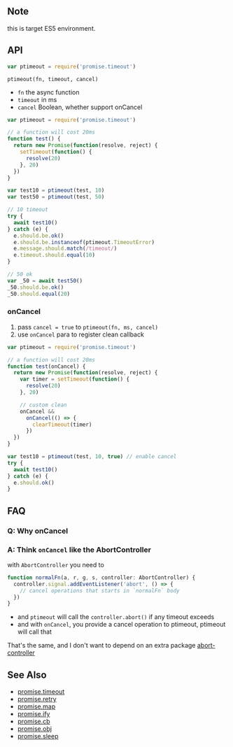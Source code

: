 ## Note

this is target ES5 environment.

## API

```js
var ptimeout = require('promise.timeout')
```

`ptimeout(fn, timeout, cancel)`

- `fn` the async function
- `timeout` in ms
- `cancel` Boolean, whether support onCancel

```js
var ptimeout = require('promise.timeout')

// a function will cost 20ms
function test() {
  return new Promise(function(resolve, reject) {
    setTimeout(function() {
      resolve(20)
    }, 20)
  })
}

var test10 = ptimeout(test, 10)
var test50 = ptimeout(test, 50)

// 10 timeout
try {
  await test10()
} catch (e) {
  e.should.be.ok()
  e.should.be.instanceof(ptimeout.TimeoutError)
  e.message.should.match(/timeout/)
  e.timeout.should.equal(10)
}

// 50 ok
var _50 = await test50()
_50.should.be.ok()
_50.should.equal(20)
```

### onCancel

1. pass `cancel = true` to `ptimeout(fn, ms, cancel)`
2. use `onCancel` para to register clean callback

```js
var ptimeout = require('promise.timeout')

// a function will cost 20ms
function test(onCancel) {
  return new Promise(function(resolve, reject) {
    var timer = setTimeout(function() {
      resolve(20)
    }, 20)

    // custom clean
    onCancel &&
      onCancel(() => {
        clearTimeout(timer)
      })
  })
}

var test10 = ptimeout(test, 10, true) // enable cancel
try {
  await test10()
} catch (e) {
  e.should.ok()
}
```

## FAQ

### Q: Why onCancel

### A: Think `onCancel` like the AbortController

with `AbortController` you need to

```js
function normalFn(a, r, g, s, controller: AbortController) {
  controller.signal.addEventListener('abort', () => {
    // cancel operations that starts in `normalFn` body
  })
}
```

- and `ptimeout` will call the `controller.abort()` if any timeout exceeds
- and with `onCancel`, you provide a cancel operation to ptimeout, ptimeout will call that

That's the same, and I don't want to depend on an extra package [abort-controller](https://github.com/mysticatea/abort-controller)

## See Also

- [promise.timeout](https://github.com/magicdawn/promise.timeout)
- [promise.retry](https://github.com/magicdawn/promise.retry)
- [promise.map](https://github.com/magicdawn/promise.map)
- [promise.ify](https://github.com/magicdawn/promise.ify)
- [promise.cb](https://github.com/magicdawn/promise.cb)
- [promise.obj](https://github.com/magicdawn/promise.obj)
- [promise.sleep](https://github.com/magicdawn/promise.sleep)
